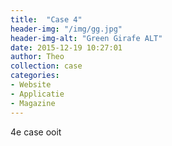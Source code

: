 ```yaml
---
title:  "Case 4"
header-img: "/img/gg.jpg"
header-img-alt: "Green Girafe ALT"
date: 2015-12-19 10:27:01
author: Theo
collection: case
categories: 
- Website
- Applicatie
- Magazine
---
```

4e case ooit
